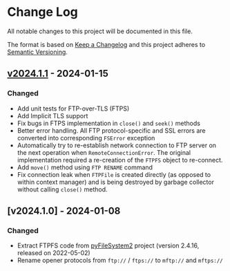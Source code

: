 # Change Log

All notable changes to this project will be documented in this file.

The format is based on [Keep a Changelog](http://keepachangelog.com/)
and this project adheres to [Semantic Versioning](http://semver.org/).


## [v2024.1.1] - 2024-01-15

[v2024.1.1]: https://github.com/miarec/miarec_ftpfs/compare/v2024.1.0...v2024.1.1    

### Changed

- Add unit tests for FTP-over-TLS (FTPS)
- Add Implicit TLS support
- Fix bugs in FTPS implementation in `close()` and `seek()` methods
- Better error handling. All FTP protocol-specific and SSL errors are converted into corresponding `FSError` exception
- Automatically try to re-establish network connection to FTP server on the next operation when `RemoteConnectionError`. The original implementation required a re-creation of the `FTPFS` object to re-connect.
- Add `move()` method using `FTP RENAME` command
- Fix connection leak when `FTPFile` is created directly (as opposed to within context manager) and is being destroyed by garbage collector without calling `close()` method.


## [v2024.1.0] - 2024-01-08

### Changed

- Extract FTPFS code from [pyFileSystem2](https://github.com/PyFilesystem/pyfilesystem2) project (version 2.4.16, released on 2022-05-02)
- Rename opener protocols from `ftp://` / `ftps://` to `mftp://` and `mftps://`
